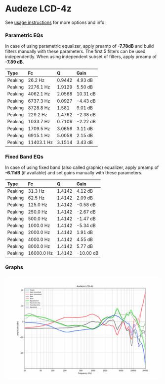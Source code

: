 # Audeze LCD-4z
See [usage instructions](https://github.com/jaakkopasanen/AutoEq#usage) for more options and info.

### Parametric EQs
In case of using parametric equalizer, apply preamp of **-7.78dB** and build filters manually
with these parameters. The first 5 filters can be used independently.
When using independent subset of filters, apply preamp of **-7.89 dB**.

| Type    | Fc         |      Q | Gain     |
|:--------|:-----------|:-------|:---------|
| Peaking | 26.2 Hz    | 0.9442 | 4.93 dB  |
| Peaking | 2276.1 Hz  | 1.9129 | 5.50 dB  |
| Peaking | 4062.1 Hz  | 2.0568 | 10.31 dB |
| Peaking | 6737.3 Hz  | 0.0927 | -4.43 dB |
| Peaking | 8728.8 Hz  | 1.581  | 9.01 dB  |
| Peaking | 229.2 Hz   | 1.4762 | -2.38 dB |
| Peaking | 1033.7 Hz  | 0.7106 | -2.22 dB |
| Peaking | 1709.5 Hz  | 3.0656 | 3.11 dB  |
| Peaking | 6915.1 Hz  | 5.0058 | 2.15 dB  |
| Peaking | 11403.1 Hz | 3.1514 | 3.43 dB  |

### Fixed Band EQs
In case of using fixed band (also called graphic) equalizer, apply preamp of **-6.11dB**
(if available) and set gains manually with these parameters.

| Type    | Fc         |      Q | Gain      |
|:--------|:-----------|:-------|:----------|
| Peaking | 31.3 Hz    | 1.4142 | 4.12 dB   |
| Peaking | 62.5 Hz    | 1.4142 | 2.09 dB   |
| Peaking | 125.0 Hz   | 1.4142 | -0.58 dB  |
| Peaking | 250.0 Hz   | 1.4142 | -2.67 dB  |
| Peaking | 500.0 Hz   | 1.4142 | -1.47 dB  |
| Peaking | 1000.0 Hz  | 1.4142 | -5.34 dB  |
| Peaking | 2000.0 Hz  | 1.4142 | 1.91 dB   |
| Peaking | 4000.0 Hz  | 1.4142 | 4.55 dB   |
| Peaking | 8000.0 Hz  | 1.4142 | 5.77 dB   |
| Peaking | 16000.0 Hz | 1.4142 | -10.00 dB |

### Graphs
![](./Audeze%20LCD-4z.png)